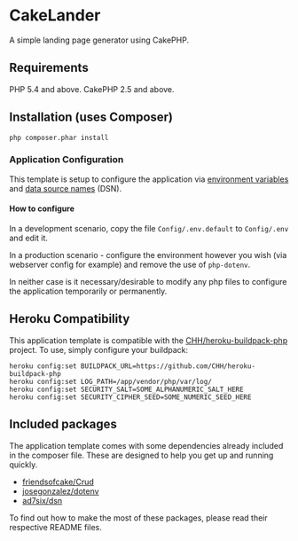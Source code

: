 CakeLander
==========

A simple landing page generator using CakePHP.

## Requirements

PHP 5.4 and above.
CakePHP 2.5 and above.

## Installation (uses Composer)

	php composer.phar install

### Application Configuration

This template is setup to configure the application via [environment variables](http://en.wikipedia.org/wiki/Environment_variable) and [data source names](http://en.wikipedia.org/wiki/Data_source_name) (DSN).

#### How to configure

In a development scenario, copy the file `Config/.env.default` to `Config/.env` and edit it.

In a production scenario - configure the environment however you wish (via webserver config for example) and remove the use of `php-dotenv`.

In neither case is it necessary/desirable to modify any php files to configure the application temporarily or permanently.

## Heroku Compatibility

This application template is compatible with the [CHH/heroku-buildpack-php](https://github.com/CHH/heroku-buildpack-php) project. To use, simply configure your buildpack:

    heroku config:set BUILDPACK_URL=https://github.com/CHH/heroku-buildpack-php
    heroku config:set LOG_PATH=/app/vendor/php/var/log/
    heroku config:set SECURITY_SALT=SOME_ALPHANUMERIC_SALT_HERE
    heroku config:set SECURITY_CIPHER_SEED=SOME_NUMERIC_SEED_HERE

## Included packages
The application template comes with some dependencies already included in the composer file. These are designed to help you get up and running quickly.

* [friendsofcake/Crud](https://github.com/friendsofcake/crud)
* [josegonzalez/dotenv](https://github.com/josegonzalez/php-dotenv)
* [ad7six/dsn](https://github.com/AD7six/php-dsn)

To find out how to make the most of these packages, please read their respective README files.
